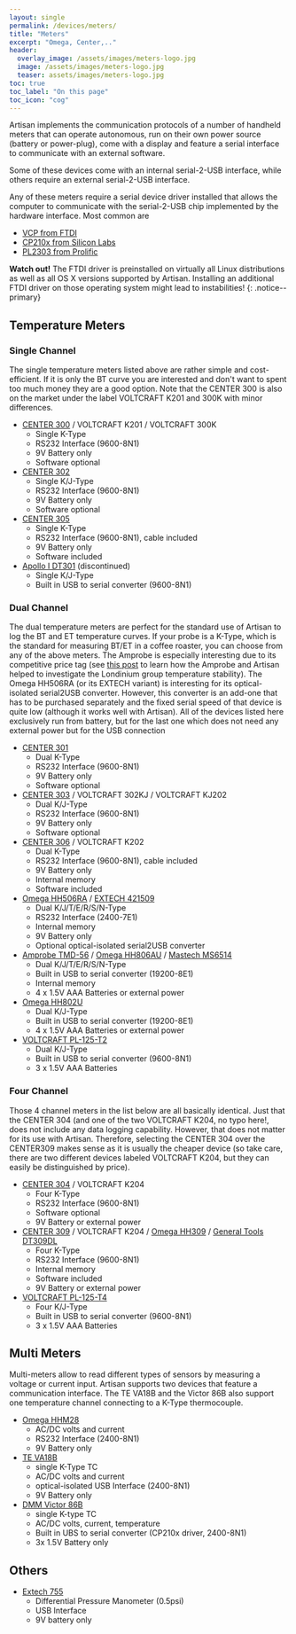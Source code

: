 ```yaml
---
layout: single
permalink: /devices/meters/
title: "Meters"
excerpt: "Omega, Center,.."
header:
  overlay_image: /assets/images/meters-logo.jpg
  image: /assets/images/meters-logo.jpg
  teaser: assets/images/meters-logo.jpg
toc: true
toc_label: "On this page"
toc_icon: "cog"
---
```

Artisan implements the communication protocols of a number of handheld meters that can operate autonomous, run on their own power source (battery or power-plug), come with a display and feature a serial interface to communicate with an external software.

Some of these devices come with an internal serial-2-USB interface, while others require an external serial-2-USB interface.

Any of these meters require a serial device driver installed that allows the computer to communicate with the serial-2-USB chip implemented by the hardware interface. Most common are

+ [VCP from FTDI](http://www.ftdichip.com/Drivers/VCP.htm)
+ [CP210x from Silicon Labs](http://www.silabs.com/products/mcu/Pages/USBtoUARTBridgeVCPDrivers.aspx)
+ [PL2303 from Prolific](http://prolificusa.com/pl-2303hx-drivers/)

**Watch out!** The FTDI driver is preinstalled on virtually all Linux distributions as well as all OS X versions supported by Artisan. Installing an additional FTDI driver on those operating system might lead to instabilities!
{: .notice--primary}

## Temperature Meters

### Single Channel

The single temperature meters listed above are rather simple and cost-efficient. If it is only the BT curve you are interested and don't want to spent too much money they are a good option. Note that the CENTER 300 is also on the market under the label VOLTCRAFT K201 and 300K with minor differences.

* [CENTER 300](http://www.centertek.com/product_d.php?lang=en&tb=1&id=64&cid=67) / VOLTCRAFT K201 / VOLTCRAFT 300K
  - Single K-Type
  - RS232 Interface (9600-8N1)
  - 9V Battery only
  - Software optional
* [CENTER 302](http://www.centertek.com/product_d.php?lang=en&tb=1&id=70&cid=67)
  - Single K/J-Type
  - RS232 Interface (9600-8N1)
  - 9V Battery only
  - Software optional
* [CENTER 305](http://www.centertek.com/product_d.php?lang=en&tb=1&id=82&cid=67)
  - Single K-Type
  - RS232 Interface (9600-8N1), cable included
  - 9V Battery only
  - Software included
* [Apollo I DT301](http://www.ueitest.com/products/temperature-humidity/dt301) (discontinued)
  - Single K/J-Type
  - Built in USB to serial converter (9600-8N1)

### Dual Channel

The dual temperature meters are perfect for the standard use of Artisan to log the BT and ET temperature curves. If your probe is a K-Type, which is the standard for measuring BT/ET in a coffee roaster, you can choose from any of the above meters. The Amprobe is especially interesting due to its competitive price tag (see [this post](http://artisan-roasterscope.blogspot.de/2013/06/artisan-monitoring-londinium.html) to learn how the Amprobe and Artisan helped to investigate the Londinium group temperature stability). The Omega HH506RA (or its EXTECH variant) is interesting for its optical-isolated serial2USB converter. However, this converter is an add-one that has to be purchased separately and the fixed serial speed of that device is quite low (although it works well with Artisan). All of the devices listed here exclusively run from battery, but for the last one which does not need any external power but for the USB connection

* [CENTER 301](http://www.centertek.com/products_con.aspx?cid=C_00000011&cpid=C_00000002&pid=P_00000034&pn=proT)
  - Dual K-Type
  - RS232 Interface (9600-8N1)
  - 9V Battery only
  - Software optional
* [CENTER 303](http://www.centertek.com/products_con.aspx?cid=C_00000011&cpid=C_00000002&pid=P_00000036&pn=proT) / VOLTCRAFT 302KJ / VOLTCRAFT KJ202
  - Dual K/J-Type
  - RS232 Interface (9600-8N1)
  - 9V Battery only
  - Software optional
* [CENTER 306](http://www.centertek.com/products_con.aspx?cid=C_00000011&cpid=C_00000002&pid=P_00000039&pn=proT) / VOLTCRAFT K202
  - Dual K-Type
  - RS232 Interface (9600-8N1), cable included
  - 9V Battery only
  - Internal memory
  - Software included
* [Omega HH506RA](http://www.omega.com/pptst/HH506A_HH506RA.html) / [EXTECH 421509](http://www.extech.com/instruments/product.asp?catid=64&prodid=410)
  - Dual K/J/T/E/R/S/N-Type
  - RS232 Interface (2400-7E1)
  - Internal memory
  - 9V Battery only
  - Optional optical-isolated serial2USB converter
* [Amprobe TMD-56](http://www.amprobe.com/amprobe/usen/HVAC-Tools/Thermocouple-Thermometers/TMD-56.htm) / [Omega HH806AU](http://www.omega.com/ppt/pptsc.asp?ref=hh806) / [Mastech MS6514](http://www.mastech-group.com/products.php?PNo=89)
  - Dual K/J/T/E/R/S/N-Type
  - Built in USB to serial converter (19200-8E1)
  - Internal memory
  - 4 x 1.5V AAA Batteries or external power
* [Omega HH802U](http://www.omega.com/pptst/HH802_803.html)
  - Dual K/J-Type
  - Built in USB to serial converter (19200-8E1)
  - 4 x 1.5V AAA Batteries or external power
* [VOLTCRAFT PL-125-T2](https://www.conrad.de/de/temperatur-messgeraet-voltcraft-pl-125-t2-200-bis-1372-c-fuehler-typ-k-j-kalibriert-nach-werksstandard-ohne-zertifi-1012836.html)
  - Dual K/J-Type
  - Built in USB to serial converter (9600-8N1)
  - 3 x 1.5V AAA Batteries

 
### Four Channel

Those 4 channel meters in the list below are all basically identical. Just that the CENTER 304 (and one of the two VOLTCRAFT K204, no typo here!, does not include any data logging capability. However, that does not matter for its use with Artisan. Therefore, selecting the CENTER 304 over the CENTER309 makes sense as it is usually the cheaper device (so take care, there are two different devices labeled VOLTCRAFT K204, but they can easily be distinguished by price). 

* [CENTER 304](http://www.centertek.com/products_con.aspx?cid=C_00000011&cpid=C_00000002&pid=P_00000037&pn=proT) / VOLTCRAFT K204
  - Four K-Type
  - RS232 Interface (9600-8N1)
  - Software optional
  - 9V Battery or external power
* [CENTER 309](http://www.centertek.com/products_con.aspx?cid=C_00000011&cpid=C_00000002&pid=P_00000042&pn) / VOLTCRAFT K204 / [Omega HH309](http://www.omega.com/pptst/HH309.html) / [General Tools DT309DL](http://www.tequipment.net/GeneralDT309DL.html)
  - Four K-Type
  - RS232 Interface (9600-8N1)
  - Internal memory
  - Software included
  - 9V Battery or external power
* [VOLTCRAFT PL-125-T4](https://www.conrad.de/de/temperatur-messgeraet-voltcraft-pl-125-t4-200-bis-1372-c-fuehler-typ-k-j-kalibriert-nach-werksstandard-ohne-zertifi-1013036.html)
  - Four K/J-Type
  - Built in USB to serial converter (9600-8N1)
  - 3 x 1.5V AAA Batteries
 
## Multi Meters

Multi-meters allow to read different types of sensors by measuring a voltage or current input. Artisan supports two devices that feature a communication interface. The TE VA18B and the Victor 86B also support one temperature channel connecting to a K-Type thermocouple.

* [Omega HHM28](http://www.omega.com/pptst/HHM10_20_30.html)
  - AC/DC volts and current
  - RS232 Interface (2400-8N1)
  - 9V Battery only
* [TE VA18B](http://www.mastech.com.cn/html/en/products-va18b.htm)
  - single K-Type TC
  - AC/DC volts and current
  - optical-isolated USB Interface (2400-8N1)
  - 9V Battery only
* [DMM Victor 86B](http://www.victor-multimeter.com/products/digital-multimeter/victor-86b-digital-multimeter-648.html)
  - single K-type TC
  - AC/DC volts, current, temperature
  - Built in UBS to serial converter (CP210x driver, 2400-8N1)
  - 3x 1.5V Battery only


## Others

* [Extech 755](http://www.extech.com/display/?id=14489) 
  - Differential Pressure Manometer (0.5psi)
  - USB Interface
  - 9V battery only
